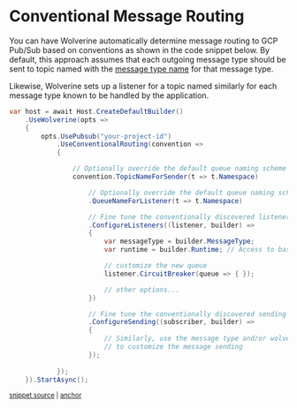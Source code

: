 # Conventional Message Routing

You can have Wolverine automatically determine message routing to GCP Pub/Sub
based on conventions as shown in the code snippet below. By default, this approach assumes that
each outgoing message type should be sent to topic named with the [message type name](/guide/messages.html#message-type-name-or-alias) for that
message type.

Likewise, Wolverine sets up a listener for a topic named similarly for each message type known
to be handled by the application.

<!-- snippet: sample_conventional_routing_for_pubsub -->
<a id='snippet-sample_conventional_routing_for_pubsub'></a>
```cs
var host = await Host.CreateDefaultBuilder()
    .UseWolverine(opts =>
    {
        opts.UsePubsub("your-project-id")
            .UseConventionalRouting(convention =>
            {

                // Optionally override the default queue naming scheme
                convention.TopicNameForSender(t => t.Namespace)

                    // Optionally override the default queue naming scheme
                    .QueueNameForListener(t => t.Namespace)

                    // Fine tune the conventionally discovered listeners
                    .ConfigureListeners((listener, builder) =>
                    {
                        var messageType = builder.MessageType;
                        var runtime = builder.Runtime; // Access to basically everything

                        // customize the new queue
                        listener.CircuitBreaker(queue => { });

                        // other options...
                    })

                    // Fine tune the conventionally discovered sending endpoints
                    .ConfigureSending((subscriber, builder) =>
                    {
                        // Similarly, use the message type and/or wolverine runtime
                        // to customize the message sending
                    });
                    
            });
    }).StartAsync();
```
<sup><a href='https://github.com/JasperFx/wolverine/blob/main/src/Transports/GCP/Wolverine.Pubsub.Tests/DocumentationSamples.cs#L135-L168' title='Snippet source file'>snippet source</a> | <a href='#snippet-sample_conventional_routing_for_pubsub' title='Start of snippet'>anchor</a></sup>
<!-- endSnippet -->